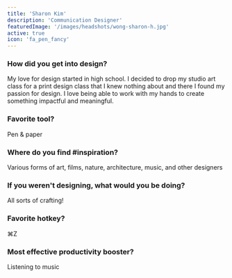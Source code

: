```yaml
---
title: 'Sharon Kim'
description: 'Communication Designer'
featuredImage: '/images/headshots/wong-sharon-h.jpg'
active: true
icon: 'fa_pen_fancy'
---
```


### How did you get into design?

My love for design started in high school. I decided to drop my studio art class for a print design class that I knew nothing about and there I found my passion for design. I love being able to work with my hands to create something impactful and meaningful.

### Favorite tool?

Pen & paper

### Where do you find #inspiration?

Various forms of art, films, nature, architecture, music, and other designers

### If you weren't designing, what would you be doing?

All sorts of crafting!

### Favorite hotkey?

⌘Z

### Most effective productivity booster?

Listening to music
